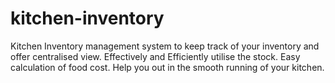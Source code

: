 # kitchen-inventory
Kitchen Inventory management system to keep track of your inventory and offer centralised view. Effectively and Efficiently utilise the stock. Easy calculation of food cost. Help you out in the smooth running of your kitchen.
